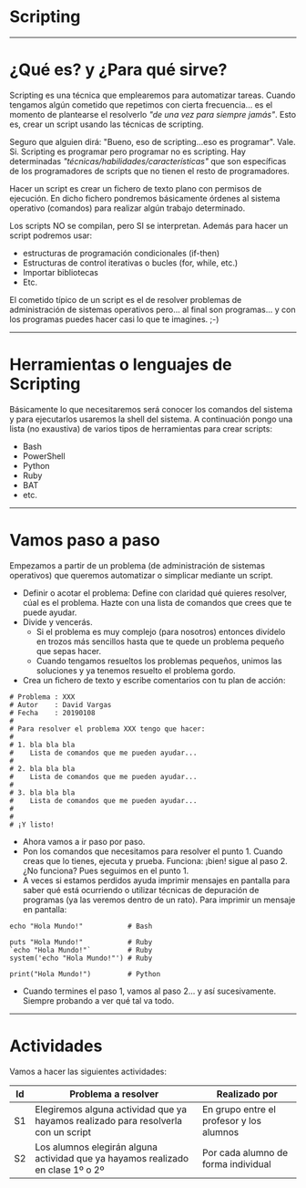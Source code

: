 
# Scripting

---

# ¿Qué es? y ¿Para qué sirve?

Scripting es una técnica que emplearemos para automatizar tareas.
Cuando tengamos algún cometido que repetimos con cierta frecuencia... es el momento de plantearse el resolverlo _"de una vez para siempre jamás"_. Esto es, crear un script usando las técnicas de scripting.

Seguro que alguien dirá: "Bueno, eso de scripting...eso es programar". Vale. Si. Scripting es programar pero programar no es scripting. Hay determinadas _"técnicas/habilidades/características"_ que son específicas de los programadores de scripts que no tienen el resto de programadores.

Hacer un script es crear un fichero de texto plano con permisos de ejecución. En dicho fichero pondremos básicamente órdenes al sistema operativo (comandos) para realizar algún trabajo determinado.

Los scripts NO se compilan, pero SI se interpretan. Además para hacer un script podremos usar:
* estructuras de programación condicionales (if-then)
* Estructuras de control iterativas o bucles (for, while, etc.)
* Importar bibliotecas
* Etc.

El cometido típico de un script es el de resolver problemas de administración de sistemas operativos pero... al final son programas... y con los programas puedes hacer casi lo que te imagines. ;-)

---

# Herramientas o lenguajes de Scripting

Básicamente lo que necesitaremos será conocer los comandos del sistema y para ejecutarlos usaremos la shell del sistema. A continuación pongo una lista (no exaustiva) de varios tipos de herramientas para crear scripts:
* Bash
* PowerShell
* Python
* Ruby
* BAT
* etc.

---

# Vamos paso a paso

Empezamos a partir de un problema (de administración de sistemas operativos) que queremos automatizar o simplicar mediante un script.

* Definir o acotar el problema: Define con claridad qué quieres resolver, cúal es el problema. Hazte con una lista de comandos que crees que te puede ayudar.
* Divide y vencerás.
    * Si el problema es muy complejo (para nosotros) entonces divídelo en trozos más sencillos hasta que te quede un problema pequeño que sepas hacer.
    * Cuando tengamos resueltos los problemas pequeños, unimos las soluciones y ya tenemos resuelto el problema gordo.
* Crea un fichero de texto y escribe comentarios con tu plan de acción:
```
# Problema : XXX
# Autor    : David Vargas
# Fecha    : 20190108
#
# Para resolver el problema XXX tengo que hacer:
#
# 1. bla bla bla
#    Lista de comandos que me pueden ayudar...  
#
# 2. bla bla bla
#    Lista de comandos que me pueden ayudar...  
#
# 3. bla bla bla
#    Lista de comandos que me pueden ayudar...  
#
#
# ¡Y listo!
```
* Ahora vamos a ir paso por paso.
* Pon los comandos que necesitamos para resolver el punto 1. Cuando creas que lo tienes, ejecuta y prueba. Funciona: ¡bien! sigue al paso 2. ¿No funciona? Pues seguimos en el punto 1.
* A veces si estamos perdidos ayuda imprimir mensajes en pantalla para saber qué está ocurriendo o utilizar técnicas de depuración de programas (ya las veremos dentro de un rato). Para imprimir un mensaje en pantalla:
```
echo "Hola Mundo!"           # Bash

puts "Hola Mundo!"           # Ruby
`echo "Hola Mundo!"`         # Ruby
system('echo "Hola Mundo!"') # Ruby

print("Hola Mundo!")         # Python
```
* Cuando termines el paso 1, vamos al paso 2... y así sucesivamente. Siempre probando a ver qué tal va todo.

---

# Actividades

Vamos a hacer las siguientes actividades:

| Id | Problema a resolver | Realizado por |
| -- | ------------------- | ------------- |
| S1 | Elegiremos alguna actividad que ya hayamos realizado para resolverla con un script | En grupo entre el profesor y los alumnos |
| S2 | Los alumnos elegirán alguna actividad que ya hayamos realizado en clase 1º o 2º | Por cada alumno de forma individual |
